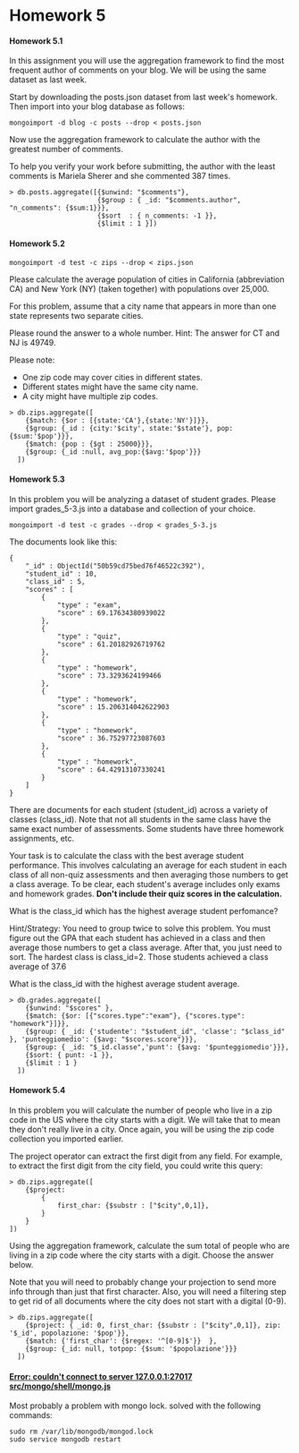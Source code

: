 Homework 5
=====

#### Homework 5.1

In this assignment you will use the aggregation framework to find the most frequent author of comments on your blog. We will be using the same dataset as last week. 

Start by downloading the posts.json dataset from last week's homework. Then import into your blog database as follows:
```
mongoimport -d blog -c posts --drop < posts.json
```

Now use the aggregation framework to calculate the author with the greatest number of comments. 

To help you verify your work before submitting, the author with the least comments is Mariela Sherer and she commented 387 times. 

```
> db.posts.aggregate([{$unwind: "$comments"},
                      {$group : { _id: "$comments.author", "n_comments": {$sum:1}}},
                      {$sort  : { n_comments: -1 }},
                      {$limit : 1 }])
```

#### Homework 5.2

```
mongoimport -d test -c zips --drop < zips.json
```

Please calculate the average population of cities in California (abbreviation CA) and New York (NY) (taken together) with populations over 25,000. 

For this problem, assume that a city name that appears in more than one state represents two separate cities. 

Please round the answer to a whole number. 
Hint: The answer for CT and NJ is 49749. 

Please note:
<ul>
<li>One zip code may cover cities in different states.</li>
<li>Different states might have the same city name.</li>
<li>A city might have multiple zip codes.</li>
</ul>

```                
> db.zips.aggregate([
	{$match: {$or : [{state:'CA'},{state:'NY'}]}},
	{$group: {_id : {city:'$city', state:'$state'}, pop:{$sum:'$pop'}}},
	{$match: {pop : {$gt : 25000}}},
	{$group: {_id :null, avg_pop:{$avg:'$pop'}}}
  ])                      
```

#### Homework 5.3

In this problem you will be analyzing a dataset of student grades. Please import grades_5-3.js into a database and collection of your choice. 
```
mongoimport -d test -c grades --drop < grades_5-3.js
```

The documents look like this:
```
{
	"_id" : ObjectId("50b59cd75bed76f46522c392"),
	"student_id" : 10,
	"class_id" : 5,
	"scores" : [
		{
			"type" : "exam",
			"score" : 69.17634380939022
		},
		{
			"type" : "quiz",
			"score" : 61.20182926719762
		},
		{
			"type" : "homework",
			"score" : 73.3293624199466
		},
		{
			"type" : "homework",
			"score" : 15.206314042622903
		},
		{
			"type" : "homework",
			"score" : 36.75297723087603
		},
		{
			"type" : "homework",
			"score" : 64.42913107330241
		}
	]
}
```

There are documents for each student (student_id) across a variety of classes (class_id). Note that not all students in the same class have the same exact number of assessments. Some students have three homework assignments, etc. 

Your task is to calculate the class with the best average student performance. This involves calculating an average for each student in each class of all non-quiz assessments and then averaging those numbers to get a class average. To be clear, each student's average includes only exams and homework grades. <b>Don't include their quiz scores in the calculation.</b> 

What is the class_id which has the highest average student perfomance? 

Hint/Strategy: You need to group twice to solve this problem. You must figure out the GPA that each student has achieved in a class and then average those numbers to get a class average. After that, you just need to sort. The hardest class is class_id=2. Those students achieved a class average of 37.6 

What is the class_id with the highest average student average.
```
> db.grades.aggregate([
    {$unwind: "$scores" },
    {$match: {$or: [{"scores.type":"exam"}, {"scores.type": "homework"}]}},
    {$group: { _id: {'studente': "$student_id", 'classe': "$class_id" }, 'punteggiomedio': {$avg: "$scores.score"}}},
    {$group: { _id: "$_id.classe",'punt': {$avg: '$punteggiomedio'}}},
    {$sort: { punt: -1 }},
    {$limit : 1 }
  ])
```

#### Homework 5.4

In this problem you will calculate the number of people who live in a zip code in the US where the city starts with a digit. We will take that to mean they don't really live in a city. Once again, you will be using the zip code collection you imported earlier. 

The project operator can extract the first digit from any field. For example, to extract the first digit from the city field, you could write this query:
```
> db.zips.aggregate([
    {$project: 
        { 
            first_char: {$substr : ["$city",0,1]},
        }
    }
])
```

Using the aggregation framework, calculate the sum total of people who are living in a zip code where the city starts with a digit. Choose the answer below. 

Note that you will need to probably change your projection to send more info through than just that first character. Also, you will need a filtering step to get rid of all documents where the city does not start with a digital (0-9).

```
> db.zips.aggregate([
    {$project: { _id: 0, first_char: {$substr : ["$city",0,1]}, zip: '$_id', popolazione: '$pop'}},
    {$match: {'first_char': {$regex: '^[0-9]$'}}  }, 
    {$group: {_id: null, totpop: {$sum: '$popolazione'}}}
  ])
```

#### <a href="http://stackoverflow.com/questions/19527564/mongo-couldnt-connect-to-server-127-0-0-127017-at-src-mongo-shell-mongo-js14">Error: couldn't connect to server 127.0.0.1:27017 src/mongo/shell/mongo.js</a>

Most probably a problem with mongo lock. solved with the following commands:
```
sudo rm /var/lib/mongodb/mongod.lock
sudo service mongodb restart
```
